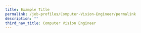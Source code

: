 ```yaml
---
title: Example Title
permalink: /job-profiles/Computer-Vision-Engineer/permalink
description: ""
third_nav_title: Computer Vision Engineer
---
```

